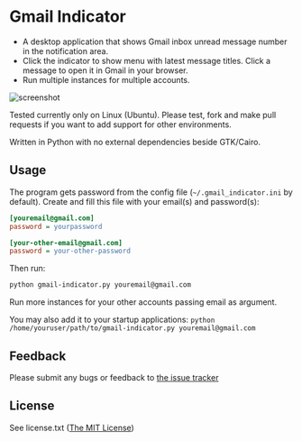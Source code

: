 # Gmail Indicator

* A desktop application that shows Gmail inbox unread message number in the notification area.
* Click the indicator to show menu with latest message titles. Click a message to open it in Gmail in your browser.
* Run multiple instances for multiple accounts.

![screenshot](http://s.fillest.ru/published/gmail-indicator.png)

Tested currently only on Linux (Ubuntu). Please test, fork and make pull requests if you want to add support for other environments.

Written in Python with no external dependencies beside GTK/Cairo.


## Usage
The program gets password from the config file (`~/.gmail_indicator.ini` by default). Create and fill this file with your email(s) and password(s):
```ini
[youremail@gmail.com]
password = yourpassword

[your-other-email@gmail.com]
password = your-other-password
```

Then run:
```bash
python gmail-indicator.py youremail@gmail.com
```

Run more instances for your other accounts passing email as argument.

You may also add it to your startup applications:
`python /home/youruser/path/to/gmail-indicator.py youremail@gmail.com`


## Feedback
Please submit any bugs or feedback to [the issue tracker](https://github.com/fillest/gmail-indicator/issues)


## License
See license.txt ([The MIT License](http://www.opensource.org/licenses/mit-license.php))
